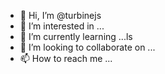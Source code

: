 - 👋 Hi, I’m @turbinejs
- 👀 I’m interested in ...
- 🌱 I’m currently learning ...ls
- 💞️ I’m looking to collaborate on ...
- 📫 How to reach me ...

<!---
turbinejs/turbinejs is a ✨ special ✨ repository because its `README.md` (this file) appears on your GitHub profile.
You can click the Preview link to take a look at your changes.
--->
